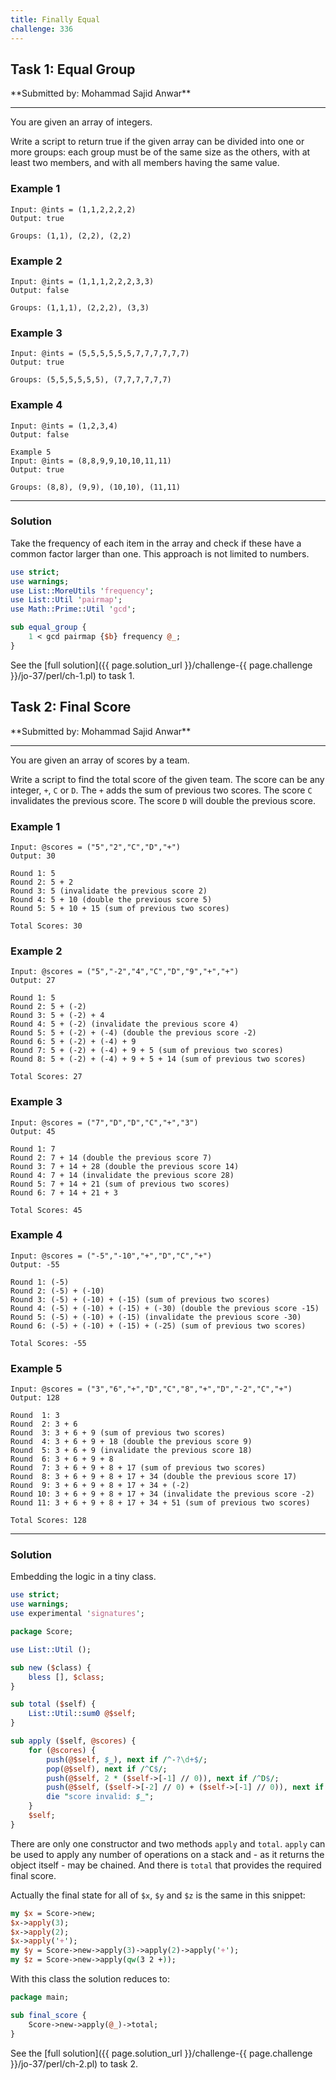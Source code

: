 ```yaml
---
title: Finally Equal
challenge: 336
---
```

<h2 id="task-1">
Task 1: Equal Group
</h2>
**Submitted by: Mohammad Sajid Anwar**

---
You are given an array of integers.

Write a script to return true if the given array can be divided into one or more groups: each group must be of the same size as the others, with at least two members, and with all members having the same value.

### Example 1
```
Input: @ints = (1,1,2,2,2,2)
Output: true

Groups: (1,1), (2,2), (2,2)
```
### Example 2
```
Input: @ints = (1,1,1,2,2,2,3,3)
Output: false

Groups: (1,1,1), (2,2,2), (3,3)
```
### Example 3
```
Input: @ints = (5,5,5,5,5,5,7,7,7,7,7,7)
Output: true

Groups: (5,5,5,5,5,5), (7,7,7,7,7,7)
```
### Example 4
```
Input: @ints = (1,2,3,4)
Output: false

Example 5
Input: @ints = (8,8,9,9,10,10,11,11)
Output: true

Groups: (8,8), (9,9), (10,10), (11,11)
```
---
### Solution
Take the frequency of each item in the array and check if these have a common factor larger than one.
This approach is not limited to numbers.

```perl
use strict;
use warnings;
use List::MoreUtils 'frequency';
use List::Util 'pairmap';
use Math::Prime::Util 'gcd';

sub equal_group {
    1 < gcd pairmap {$b} frequency @_;
}
```
See the [full solution]({{ page.solution_url }}/challenge-{{ page.challenge }}/jo-37/perl/ch-1.pl) to task 1.

<!--
See [discussion](https://github.com/jo-37/the-bears-den/issues/XXX
-->

<h2 id="task-2">
Task 2: Final Score
</h2>
**Submitted by: Mohammad Sajid Anwar**

---
You are given an array of scores by a team.

Write a script to find the total score of the given team. The score can be any integer, `+`, `C` or `D`. The `+` adds the sum of previous two scores. The score `C` invalidates the previous score. The score `D` will double the previous score.

### Example 1
```
Input: @scores = ("5","2","C","D","+")
Output: 30

Round 1: 5
Round 2: 5 + 2
Round 3: 5 (invalidate the previous score 2)
Round 4: 5 + 10 (double the previous score 5)
Round 5: 5 + 10 + 15 (sum of previous two scores)

Total Scores: 30
```
### Example 2
```
Input: @scores = ("5","-2","4","C","D","9","+","+")
Output: 27

Round 1: 5
Round 2: 5 + (-2)
Round 3: 5 + (-2) + 4
Round 4: 5 + (-2) (invalidate the previous score 4)
Round 5: 5 + (-2) + (-4) (double the previous score -2)
Round 6: 5 + (-2) + (-4) + 9
Round 7: 5 + (-2) + (-4) + 9 + 5 (sum of previous two scores)
Round 8: 5 + (-2) + (-4) + 9 + 5 + 14 (sum of previous two scores)

Total Scores: 27
```
### Example 3
```
Input: @scores = ("7","D","D","C","+","3")
Output: 45

Round 1: 7
Round 2: 7 + 14 (double the previous score 7)
Round 3: 7 + 14 + 28 (double the previous score 14)
Round 4: 7 + 14 (invalidate the previous score 28)
Round 5: 7 + 14 + 21 (sum of previous two scores)
Round 6: 7 + 14 + 21 + 3

Total Scores: 45
```
### Example 4
```
Input: @scores = ("-5","-10","+","D","C","+")
Output: -55

Round 1: (-5)
Round 2: (-5) + (-10)
Round 3: (-5) + (-10) + (-15) (sum of previous two scores)
Round 4: (-5) + (-10) + (-15) + (-30) (double the previous score -15)
Round 5: (-5) + (-10) + (-15) (invalidate the previous score -30)
Round 6: (-5) + (-10) + (-15) + (-25) (sum of previous two scores)

Total Scores: -55
```
### Example 5
```
Input: @scores = ("3","6","+","D","C","8","+","D","-2","C","+")
Output: 128

Round  1: 3
Round  2: 3 + 6
Round  3: 3 + 6 + 9 (sum of previous two scores)
Round  4: 3 + 6 + 9 + 18 (double the previous score 9)
Round  5: 3 + 6 + 9 (invalidate the previous score 18)
Round  6: 3 + 6 + 9 + 8
Round  7: 3 + 6 + 9 + 8 + 17 (sum of previous two scores)
Round  8: 3 + 6 + 9 + 8 + 17 + 34 (double the previous score 17)
Round  9: 3 + 6 + 9 + 8 + 17 + 34 + (-2)
Round 10: 3 + 6 + 9 + 8 + 17 + 34 (invalidate the previous score -2)
Round 11: 3 + 6 + 9 + 8 + 17 + 34 + 51 (sum of previous two scores)

Total Scores: 128
```
---
### Solution
Embedding the logic in a tiny class.
```perl
use strict;
use warnings;
use experimental 'signatures';

package Score;

use List::Util ();

sub new ($class) {
    bless [], $class;
}

sub total ($self) {
    List::Util::sum0 @$self;
}

sub apply ($self, @scores) {
    for (@scores) {
        push(@$self, $_), next if /^-?\d+$/;
        pop(@$self), next if /^C$/;
        push(@$self, 2 * ($self->[-1] // 0)), next if /^D$/;
        push(@$self, ($self->[-2] // 0) + ($self->[-1] // 0)), next if /^\+$/;
        die "score invalid: $_";
    }
    $self;
}
```
There are only one constructor and two methods `apply` and `total`.
`apply` can be used to apply any number of operations on a stack and - as it returns the object itself - may be chained.
And there is `total` that provides the required final score.

Actually the final state for all of `$x`, `$y` and `$z` is the same in this snippet:

```perl
my $x = Score->new;
$x->apply(3);
$x->apply(2);
$x->apply('+');
my $y = Score->new->apply(3)->apply(2)->apply('+');
my $z = Score->new->apply(qw(3 2 +));
```
With this class the solution reduces to:
```perl
package main;

sub final_score {
    Score->new->apply(@_)->total;
}
```
See the [full solution]({{ page.solution_url }}/challenge-{{ page.challenge }}/jo-37/perl/ch-2.pl) to task 2.

<!--
See [discussion](https://github.com/jo-37/the-bears-den/issues/XXX
-->

